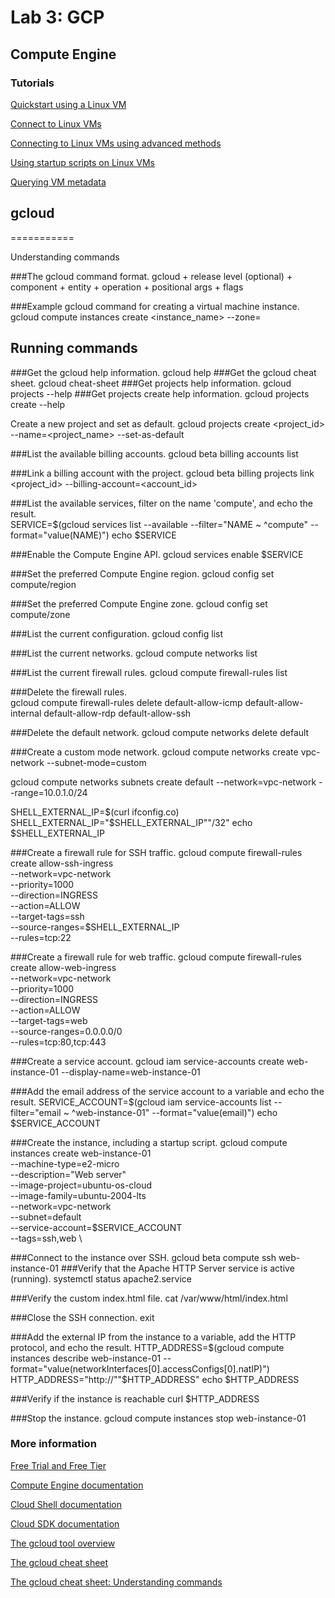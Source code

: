 # Lab 3: GCP

## Compute Engine

### Tutorials
[ Quickstart using a Linux VM](https://cloud.google.com/compute/docs/create-linux-vm-instance)

[Connect to Linux VMs](https://cloud.google.com/compute/docs/instances/connecting-to-instance)

[Connecting to Linux VMs using advanced methods](https://cloud.google.com/compute/docs/instances/connecting-advanced)

[Using startup scripts on Linux VMs](https://cloud.google.com/compute/docs/instances/startup-scripts/linux)

[Querying VM metadata](https://cloud.google.com/compute/docs/metadata/querying-metadata)

## gcloud
===========

 Understanding commands


###The gcloud command format. 
gcloud + release level (optional) + component + entity + operation + positional args + flags

###Example gcloud command for creating a virtual machine instance.
gcloud compute instances create <instance_name> --zone=<zone>

## Running commands
###Get the gcloud help information.
gcloud help
###Get the gcloud cheat sheet.
gcloud cheat-sheet
###Get projects help information.
gcloud projects --help
###Get projects create help information. 
gcloud projects create --help

Create a new project and set as default. 
gcloud projects create <project_id> --name=<project_name> --set-as-default

###List the available billing accounts.
gcloud beta billing accounts list

###Link a billing account with the project. 
gcloud beta billing projects link <project_id> --billing-account=<account_id>

###List the available services, filter on the name 'compute', and echo the result.    
SERVICE=$(gcloud services list --available --filter="NAME ~ ^compute" --format="value(NAME)")
echo $SERVICE

###Enable the Compute Engine API. 
gcloud services enable $SERVICE

###Set the preferred Compute Engine region. 
gcloud config set compute/region <region>

###Set the preferred Compute Engine zone. 
gcloud config set compute/zone <zone>

###List the current configuration. 
gcloud config list

###List the current networks.
gcloud compute networks list

###List the current firewall rules.
gcloud compute firewall-rules list

###Delete the firewall rules.  
gcloud compute firewall-rules delete default-allow-icmp default-allow-internal default-allow-rdp default-allow-ssh

###Delete the default network.
gcloud compute networks delete default

###Create a custom mode network. 
gcloud compute networks create vpc-network --subnet-mode=custom

<!-- # Create a default subnet.  --> 
gcloud compute networks subnets create default --network=vpc-network --range=10.0.1.0/24
<!-- # Add the external IP from the Cloud Shell session to a variable, add the CIDR notation, and echo the result. --> 
SHELL_EXTERNAL_IP=$(curl ifconfig.co)
SHELL_EXTERNAL_IP="$SHELL_EXTERNAL_IP""/32"
echo $SHELL_EXTERNAL_IP


###Create a firewall rule for SSH traffic.
gcloud compute firewall-rules create allow-ssh-ingress \
  --network=vpc-network \
  --priority=1000 \
  --direction=INGRESS \
  --action=ALLOW \
  --target-tags=ssh \
  --source-ranges=$SHELL_EXTERNAL_IP \
  --rules=tcp:22

###Create a firewall rule for web traffic. 
gcloud compute firewall-rules create allow-web-ingress \
  --network=vpc-network\
  --priority=1000 \
  --direction=INGRESS \
  --action=ALLOW \
  --target-tags=web \
  --source-ranges=0.0.0.0/0 \
  --rules=tcp:80,tcp:443 

###Create a service account. 
gcloud iam service-accounts create web-instance-01 --display-name=web-instance-01 

###Add the email address of the service account to a variable and echo the result. 
SERVICE_ACCOUNT=$(gcloud iam service-accounts list --filter="email ~ ^web-instance-01" --format="value(email)")
echo $SERVICE_ACCOUNT

###Create the instance, including a startup script.
gcloud compute instances create web-instance-01 \
  --machine-type=e2-micro \
  --description="Web server" \
  --image-project=ubuntu-os-cloud \
  --image-family=ubuntu-2004-lts \
  --network=vpc-network \
  --subnet=default \
  --service-account=$SERVICE_ACCOUNT \
  --tags=ssh,web \
 

###Connect to the instance over SSH. 
gcloud beta compute ssh web-instance-01
###Verify that the Apache HTTP Server service is active (running). 
systemctl status apache2.service

###Verify the custom index.html file. 
cat /var/www/html/index.html

###Close the SSH connection.
exit

###Add the external IP from the instance to a variable, add the HTTP protocol, and echo the result.
HTTP_ADDRESS=$(gcloud compute instances describe web-instance-01 --format="value(networkInterfaces[0].accessConfigs[0].natIP)")
HTTP_ADDRESS="http://""$HTTP_ADDRESS"
echo $HTTP_ADDRESS

###Verify if the instance is reachable
curl $HTTP_ADDRESS

###Stop the instance.
gcloud compute instances stop web-instance-01

### More information
[Free Trial and Free Tier](https://cloud.google.com/free)

[Compute Engine documentation](https://cloud.google.com/compute/docs)

[Cloud Shell documentation](https://cloud.google.com/shell/docs)

[Cloud SDK documentation](https://cloud.google.com/sdk/docs)

[The gcloud tool overview](https://cloud.google.com/sdk/gcloud)

[The gcloud cheat sheet](https://cloud.google.com/sdk/docs/cheatsheet)

[The gcloud cheat sheet: Understanding commands](https://cloud.google.com/sdk/docs/cheatsheet#understanding_commands)